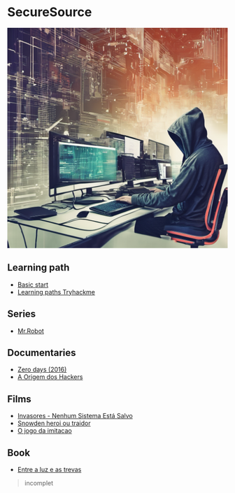 <div>
  <h1>SecureSource</h1>
  <img src="https://github.com/kevinLyon/kevinLyon/blob/main/banner.png">
</div>

<div name="learning path">
  <h2>Learning path</h2>

  <ul>
    <li><a href="https://www.hackers-arise.com/getting-started">Basic start</a></li>
    <li><a href="https://tryhackme.com/paths">Learning paths Tryhackme</a> </li>
  </ul>
</div>

<!-- series -->
<div name="series">
  <h2>Series</h2>
<!-- links -->  
 <ul>
   <li><a href="https://redecanais.zip/watch.php?vid=1d81deceb">Mr.Robot</a></li>
 </ul>
 
</div>

<!-- documentaries -->
<div name="documentaries">
  <h2>Documentaries</h2>
  
<!-- links -->
  <ul>
    <li><a href="https://archive.org/details/zero.-days.-2016.720p">Zero days (2016)</a></li>
    <li><a href="https://youtu.be/pJu1dAK8SO0?si=nuTeqhKBlVwFp37v">A Origem dos Hackers</a></li>
  </ul>

</div>

<!-- films -->
<div name="films">
  <h2>Films</h2>

  <!-- links -->
  <ul>
    <li><a href="https://www.primevideo.com/-/pt/detail/Invasores---Nenhum-Sistema-Est%C3%A1-Salvo/0RMPF3BL6TCIR1VPHKJKSBS17I">Invasores - Nenhum Sistema Está Salvo</a></li>
    <li><a href="https://redecanais.zip/snowden-heroi-ou-traidor-legendado-2016-1080p_653ffaab0.html">Snowden heroi ou traidor</a></li>
    <li><a href="https://redecanais.zip/o-jogo-da-imitacao-dublado-2014-1080p_c051429e4.html">O jogo da imitacao</a></li>
  </ul>
  
</div>

<!-- books -->
<div name="book">
  <h2>Book</h2>
  
  <ul>
    <li><a href="https://docs.google.com/document/d/17R67zmmJw46yMGYpqt9WOjdo4mLCBjNQbmCNcQuLDlc/edit?pli=1">Entre a luz e as trevas</a> </li>
  </ul>
</div>

> incomplet
